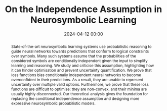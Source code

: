 ---
collection: publications
ref: "vankrieken2024indep"
permalink: "publications/vankrieken2024indep"
title:  "On the Independence Assumption in Neurosymbolic Learning"
date:   2024-04-12 00:00
tags: nesy reasoning uq
image: "/images/papers/vankrieken2024indep/indep.png"
authors: "Emile van Krieken, Pasquale Minervini, Edoardo M. Ponti, Antonio Vergari"
paperurl: "https://arxiv.org/abs/2404.08458"
pdf: "https://arxiv.org/pdf/2404.08458.pdf"
venue: "arXiv 2024"
excerpt: "We theoretically analyze the common assumption that many NeSy models -- from the semantic loss to deep Problog -- do: the independence among terms of a logical formula, and highlight how this biases learning and make some solutions impossible to retrieve."
abstract: "State-of-the-art neurosymbolic learning systems use probabilistic reasoning to guide neural networks towards predictions that conform to logical constraints over symbols. Many such systems assume that the probabilities of the considered symbols are conditionally independent given the input to simplify learning and reasoning. We study and criticise this assumption, highlighting how it can hinder optimisation and prevent uncertainty quantification. We prove that loss functions bias conditionally independent neural networks to become overconfident in their predictions. As a result, they are unable to represent uncertainty over multiple valid options. Furthermore, we prove that these loss functions are difficult to optimise: they are non-convex, and their minima are usually highly disconnected. Our theoretical analysis gives the foundation for replacing the conditional independence assumption and designing more expressive neurosymbolic probabilistic models."
supplemental: 
bibtex: "@article{vankrieken2024indep,<br/>
  title={On the Independence Assumption in Neurosymbolic Learning},<br/>
  author={Emile van Krieken, Pasquale Minervini, Edoardo M. Ponti, Antonio Vergari,<br/>
  journal={arXiv preprint arXiv:404.08458},<br/>
  year={2024}
}"
---